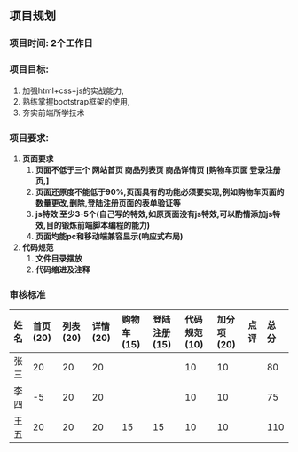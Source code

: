 ## 项目规划

### 项目时间: 2个工作日

### 项目目标:

1. 加强html+css+js的实战能力,
2. 熟练掌握bootstrap框架的使用,
3. 夯实前端所学技术

### 项目要求:

1. **页面要求**
   1. **页面不低于三个  网站首页  商品列表页 商品详情页    \[购物车页面 登录注册页,\]**
   2. **页面还原度不能低于90%,页面具有的功能必须要实现,例如购物车页面的数量更改,删除,登陆注册页面的表单验证等**
   3. **js特效 至少3-5个\(自己写的特效,如原页面没有js特效,可以酌情添加js特效,目的锻炼前端脚本编程的能力\)**
   4. **页面均能pc和移动端兼容显示\(响应式布局\)**
2. **代码规范**
   1. **文件目录摆放**
   2. **代码缩进及注释**

### **审核标准**

| 姓名 | 首页\(20\) | 列表\(20\) | 详情\(20\) | 购物车\(15\) | 登陆注册\(15\) | 代码规范\(10\) | 加分项\(20\) | 点评 | 总分 |
| :--- | :--- | :--- | :--- | :--- | :--- | :--- | :--- | :--- | :--- |
| 张三 | 20 | 20 | 20 |  |  | 10 | 10 |  | 80 |
| 李四 | -5 | 20 | 20 |  |  | 10 | 10 |  | 75 |
| 王五 | 20 | 20 | 20 | 15 | 15 | 10 | 10 |  | 110 |



